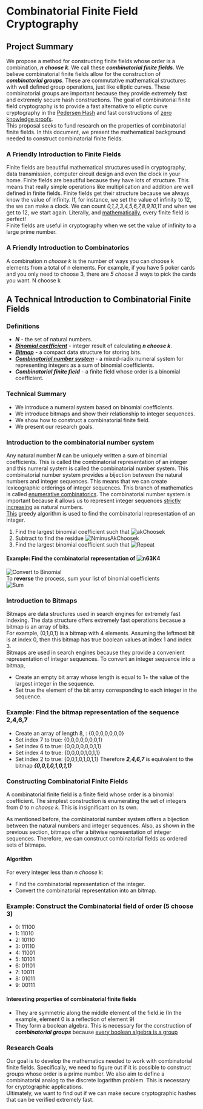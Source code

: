 # Combinatorial Finite Field Cryptography
## Project Summary
We propose a method for constructing finite fields whose order is a combination, ***n choose k***. 
We call these ***combinatorial finite fields***. 
We believe combinatorial finite fields allow for the construction of ***combinatorial groups***. 
These are commutative mathematical structures with well defined 
group operations, just like elliptic curves.
These combinatorial groups
are important because they provide extremely fast and extremely secure hash constructions.
The goal of combinatorial finite field cryptography is to provide a fast alternative to elliptic curve cryptography in the [Pedersen Hash](https://iden3-docs.readthedocs.io/en/latest/iden3_repos/research/publications/zkproof-standards-workshop-2/pedersen-hash/pedersen.html)
and fast constructions of [zero knowledge proofs](https://en.wikipedia.org/wiki/Zero-knowledge_proof#Practical_examples).
\
This proposal seeks to fund research on the properties of combinatorial finite fields. In this document, we present the mathematical background needed to construct combinatorial finite fields.

### A Friendly Introduction to Finite Fields
Finite fields are beautiful mathematical structures used in cryptography, data transmission, computer circuit design and even the clock in your home.
Finite fields are beautiful because they have lots of structure. This means that really simple operations like multiplication and addition
are well defined in finite fields. Finite fields get their structure because we always know the value of infinity. If, for instance, we set the value of infinity to 12, the we can make a clock. We can count *0,1,2,3,4,5,6,7,8,9,10,11* and when we get to 12, we start again. Literally, and [mathematically](https://math.stackexchange.com/questions/2186685/every-finite-field-is-perfect), every finite field is perfect! 
\
Finite fields are useful in cryptography when we set the value of infinity to a large prime number.

### A Friendly Introduction to Combinatorics
A combination *n choose k* is the number of ways you can choose k elements from a total of n elements. For example, if you have 5 poker cards and you only need to choose 3, there are *5 choose 3* ways to pick the cards you want. N choose k 

## A Technical Introduction to Combinatorial Finite Fields
### Definitions
- ***N*** - the set of natural numbers.
- [***Binomial coefficient***](https://en.wikipedia.org/wiki/Binomial_coefficient) - integer result of calculating ***n choose k***.
- [***Bitmap***](https://en.wikipedia.org/wiki/Bit_array) - a compact data structure for storing bits.
- [***Combinatorial number system***](https://en.wikipedia.org/wiki/Combinatorial_number_system) - a mixed-radix numeral system for representing 
integers as a sum of binomial coefficients. 
- ***Combinatorial finite field*** - a finite field whose order is a binomial coefficient.

### Technical Summary
- We introduce a numeral system based on binomial coefficients.
- We introduce bitmaps and show their relationship to integer sequences.
- We show how to construct a combinatorial finite field.
- We present our research goals.


### Introduction to the combinatorial number system
Any natural number ***N*** can be uniquely written a sum of binomial coefficients. This is called the combinatorial representation of an integer
and this numeral system is called the combinatorial number system.
This combinatorial number system provides a bijection between the natural numbers and integer sequences.
This means that we can create lexicographic orderings of integer sequences. This branch of mathematics is called [enumerative combinatorics](https://en.wikipedia.org/wiki/Enumerative_combinatorics).
The combinatorial number system is important because it allows us to represent integer sequences [strictly increasing](https://en.wikipedia.org/wiki/Monotonic_function) as natural numbers. 
\
[This](http://math0.wvstateu.edu/~baker/cs405/code/Combinadics.html) greedy algorithm is used to find the combinatorial representation of an integer.

1. Find the largest binomial coefficient such that ![akChoosek](https://raw.githubusercontent.com/PostingsCompress/PostingsWebsite/main/akChooseKleqN.png)
2. Subtract to find the residue ![NminusAkChoosek](https://raw.githubusercontent.com/PostingsCompress/PostingsWebsite/main/NMinusBinomial.png)
3. Find the largest binomial coefficient such that ![Repeat](https://raw.githubusercontent.com/PostingsCompress/PostingsWebsite/main/repeat.png)

#### **Example:** Find the combinatorial representation of ![n63K4](https://raw.githubusercontent.com/PostingsCompress/PostingsWebsite/main/n63K4.png)
![Convert to Binomial](https://raw.githubusercontent.com/PostingsCompress/PostingsWebsite/main/conversionToBinomials.png)
\
To **reverse** the process, sum your list of binomial coefficients
\
![Sum](https://raw.githubusercontent.com/PostingsCompress/PostingsWebsite/main/sum130.png)

### Introduction to Bitmaps
Bitmaps are data structures used in search engines for extremely fast indexing. The data structure offers extremely fast 
operations becasue a bitmap is an array of bits. 
\
For example, (0,1,0,1) is a bitmap
with 4 elements. Assuming the leftmost bit is at index 0, then this bitmap has true boolean values at index 1 and index 3.
\
Bitmaps are used in search engines because they provide a convenient representation of integer sequences. 
To convert an integer sequence into a bitmap,
- Create an empty bit array whose length is equal to 1+ the value of the largest integer in the sequence.
- Set true the element of the bit array corresponding to each integer in the sequence.

### **Example:** Find the bitmap representation of the sequence 2,4,6,7
- Create an array of length 8, : {0,0,0,0,0,0,0}
- Set index 7 to true: {0,0,0,0,0,0,0,1}
- Set index 6 to true: {0,0,0,0,0,0,1,1}
- Set index 4 to true: {0,0,0,0,1,0,1,1}
- Set index 2 to true: {0,0,1,0,1,0,1,1}
Therefore ***2,4,6,7*** is equivalent to the bitmap ***{0,0,1,0,1,0,1,1}***

### Constructing Combinatorial Finite Fields
A combinatorial finite field is a finite field whose order is a binomial coefficient. The simplest construction is enumerating the set of integers from
*0* to *n choose k*. This is insignificant on its own.

As mentioned before, the combinatorial number system offers a bijection between the natural numbers and integer sequences. Also, as shown in the 
previous section, bitmaps offer a bitwise representation of integer sequences. Therefore, we can construct combinatorial fields as ordered sets of bitmaps.

#### Algorithm
For every integer less than *n choose k*:
- Find the combinatorial representation of the integer.
- Convert the combinatorial representation into an bitmap.


### **Example:** Construct the Combinatorial field of order (5 choose 3)
  - 0: 11100
  - 1: 11010
  - 2: 10110
  - 3: 01110
  - 4: 11001
  - 5: 10101
  - 6: 01101
  - 7: 10011
  - 8: 01011
  - 9: 00111
#### Interesting properties of combinatorial finite fields
- They are symmetric along the middle element of the field.ie (In the example, element 0 is a reflection of element 9)
- They form a boolean algebra. This is necessary for the construction of ***combinatorial groups*** because [every boolean algebra is a group](http://www.markability.net/group.htm#:~:text=of%20a%20finite%20Boolean%20Algebra,of%20associativity%2C%20identity%20and%20invertibility.&text=(iv)%20that%20the%20inverse%20of%20any%20given%20element%20is%20unique.)
 
 ### Research Goals
 Our goal is to develop the mathematics needed to work with combinatorial finite fields. Specifically, we need to figure out if it is possible to construct
 groups whose order is a prime number. We also aim to define a combinatorial analog to the discrete logarithm problem. This is necessary for cryptographic applications.
 \
 Ultimately, we want to find out if we can make secure cryptographic hashes that can be verified extremely fast.

